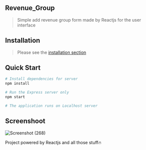 ## Revenue_Group
> Simple add revenue group form made by Reactjs for the user interface

## Installation
> Please see the [installation section](http://reactjs.com/)

## Quick Start

``` bash
# Install dependencies for server
npm install

# Run the Express server only
npm start

# The application runs on Localhost server
```
## Screenshoot
![Screenshot (268)](https://user-images.githubusercontent.com/42229194/60215907-e2d88a80-9892-11e9-8742-457bb44f04dc.png)


Project powered by Reactjs and all those stuff🔥
